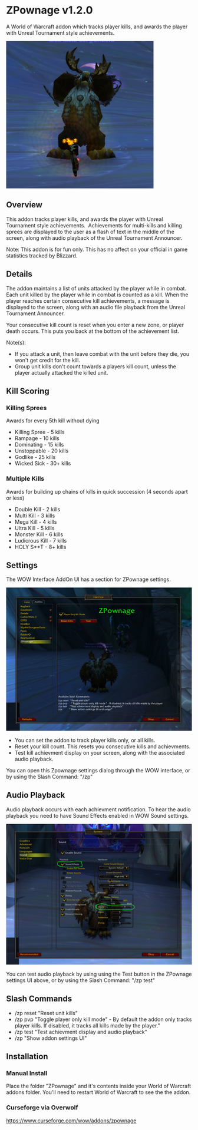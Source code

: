 # ZPownage v1.2.0
A World of Warcraft addon which tracks player kills, and awards the player with Unreal Tournament style achievements.

![ZPownageLogo](https://github.com/zxeltor/zpownage/blob/main/Screenshots/BoomkinDance_400x400.png)

## Overview 
This addon tracks player kills, and awards the player with Unreal Tournament style achievements.  Achievements for multi-kills and killing sprees are displayed to the user as a flash of text in the middle of the screen, along with audio playback of the Unreal Tournament Announcer.

Note: This addon is for fun only. This has no affect on your official in game statistics tracked by Blizzard.

## Details 
The addon maintains a list of units attacked by the player while in combat. Each unit killed by the player while in combat is counted as a kill. When the player reaches certain consecutive kill achievements, a message is displayed to the screen, along with an audio file playback from the Unreal Tournament Announcer.

Your consecutive kill count is reset when you enter a new zone, or player death occurs. This puts you back at the bottom of the achievement list.

Note(s):
* If you attack a unit, then leave combat with the unit before they die, you won't get credit for the kill.
* Group unit kills don't count towards a players kill count, unless the player actually attacked the killed unit.


## Kill Scoring 

### Killing Sprees
Awards for every 5th kill without dying

* Killing Spree - 5 kills
* Rampage - 10 kills
* Dominating - 15 kills
* Unstoppable - 20 kills
* Godlike - 25 kills
* Wicked Sick - 30+ kills

### Multiple Kills
Awards for building up chains of kills in quick succession (4 seconds apart or less)

* Double Kill - 2 kills
* Multi Kill - 3 kills
* Mega Kill - 4 kills
* Ultra Kill - 5 kills
* Monster Kill - 6 kills
* Ludicrous Kill - 7 kills
* HOLY S**T - 8+ kills


## Settings
The WOW Interface AddOn UI has a section for ZPownage settings.

![ZPownageConfigSettings](https://github.com/zxeltor/zpownage/blob/main/Screenshots/ConfigUi.jpg)

* You can set the addon to track player kills only, or all kills.
* Reset your kill count. This resets you consecutive kills and achievments.
* Test kill achievment display on your screen, along with the associated audio playback.

You can open this Zpownage settings dialog through the WOW interface, or by using the Slash Command: "/zp"


## Audio Playback
Audio playback occurs with each achievment notification. To hear the audio playback you need to have Sound Effects enabled in WOW Sound settings.

![WowAudioSettings](https://github.com/zxeltor/zpownage/blob/main/Screenshots/AudioSettings.jpg)

You can test audio playback by using using the Test button in the ZPownage settings UI above, or by using the Slash Command: "/zp test"


## Slash Commands
* /zp reset "Reset unit kills"
* /zp pvp   "Toggle player only kill mode" - By default the addon only tracks player kills. If disabled, it tracks all kills made by the player."
* /zp test  "Test achievment display and audio playback"
* /zp       "Show addon settings UI"


## Installation
### Manual Install
Place the folder "ZPownage" and it's contents inside your World of Warcraft addons folder. You'll need to restart World of Warcraft to see the the addon.
### Curseforge via Overwolf
https://www.curseforge.com/wow/addons/zpownage

